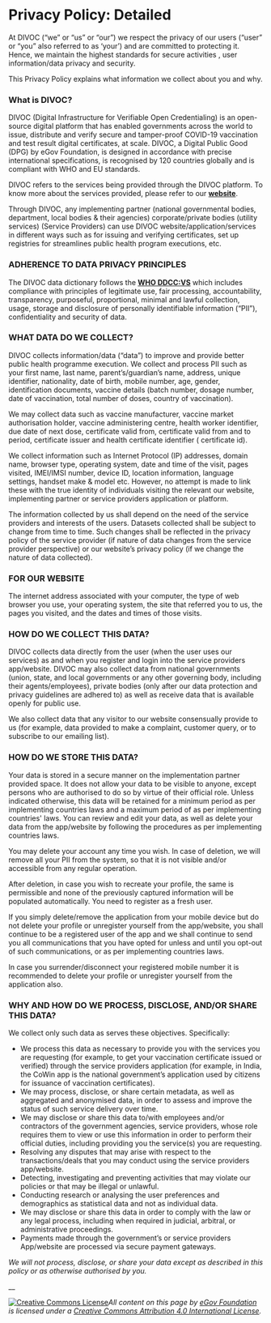 # Privacy Policy: Detailed

At DIVOC (“we” or “us” or “our”) we respect the privacy of our users (“user” or “you” also referred to as ‘your’) and are committed to protecting it. Hence, we maintain the highest standards for secure activities , user information/data privacy and security.&#x20;

This Privacy Policy explains what information we collect about you and why.

### What is DIVOC?&#x20;

DIVOC (Digital Infrastructure for Verifiable Open Credentialing) is an open-source digital platform that has enabled governments across the world to issue, distribute and verify secure and  tamper-proof COVID-19 vaccination and test result digital certificates, at scale. DIVOC, a Digital Public Good (DPG) by eGov Foundation, is designed in accordance with precise international specifications, is recognised by 120 countries globally and is compliant with WHO and EU standards.&#x20;

DIVOC refers to the services being provided through the DIVOC platform. To know more about the services provided, please refer to our [**website**](https://divoc.egov.org.in/divoc-modules/).&#x20;

Through DIVOC, any implementing partner (national governmental bodies, department, local bodies & their agencies) corporate/private bodies (utility services) (Service Providers) can use DIVOC website/application/services in different ways such as for issuing and verifying certificates, set up registries for streamlines public health program executions, etc.

### ADHERENCE TO DATA PRIVACY PRINCIPLES&#x20;

The DIVOC data dictionary follows the [**WHO DDCC:VS**](https://apps.who.int/iris/bitstream/handle/10665/343361/WHO-2019-nCoV-Digital-certificates-vaccination-2021.1-eng.pdf?sequence=1\&isAllowed=y) which includes compliance with principles of legitimate use, fair processing, accountability, transparency, purposeful, proportional, minimal and lawful collection, usage, storage and disclosure of personally identifiable information (“PII”), confidentiality and security of data.

### WHAT DATA DO WE COLLECT?&#x20;

DIVOC collects information/data (“data”) to improve and provide better public health programme execution. We collect and process PII such as your first name, last name, parent’s/guardian’s name, address, unique identifier, nationality, date of birth, mobile number, age, gender, identification documents, vaccine details (batch number, dosage number, date of vaccination, total number of doses, country of vaccination).

We may collect data such as vaccine manufacturer, vaccine market authorisation holder, vaccine administering centre, health worker identifier, due date of next dose, certificate valid from, certificate valid from and to period, certificate issuer and health certificate identifier ( certificate id).&#x20;

We collect information such as Internet Protocol (IP) addresses, domain name, browser type, operating system, date and time of the visit, pages visited, IMEI/IMSI number, device ID, location information, language settings, handset make & model etc. However, no attempt is made to link these with the true identity of individuals visiting the relevant our website, implementing partner or service providers application or platform.&#x20;

The information collected by us shall depend on the need of the service providers and interests of the users. Datasets collected shall be subject to change from time to time. Such changes shall be reflected in the privacy policy of the service provider (if nature of data changes from the service provider perspective) or our website’s privacy policy (if we change the nature of data collected).

### FOR OUR WEBSITE

The internet address associated with your computer, the type of web browser you use, your operating system, the site that referred you to us, the pages you visited, and the dates and times of those visits.

### HOW DO WE COLLECT THIS DATA?&#x20;

DIVOC collects data directly from the user (when the user uses our services) as and when you register and login into the service providers app/website. DIVOC may also collect data from national governments (union, state, and local governments or any other governing body, including their agents/employees), private bodies (only after our data protection and privacy guidelines are adhered to) as well as receive data that is available openly for public use.

We also collect data that any visitor to our website consensually provide to us (for example, data provided to make a complaint, customer query, or to subscribe to our emailing list).

### HOW DO WE STORE THIS DATA?&#x20;

Your data is stored in a secure manner on the implementation partner provided space. It does not allow your data to be visible to anyone, except persons who are authorised to do so by virtue of their official role. Unless indicated otherwise, this data will be retained for a minimum period as per implementing countries laws and a maximum period of as per implementing countries' laws. You can review and edit your data, as well as delete your data from the app/website by following the procedures as per implementing countries laws.

You may delete your account any time you wish. In case of deletion, we will remove all your PII from the system, so that it is not visible and/or accessible from any regular operation.

After deletion, in case you wish to recreate your profile, the same is permissible and none of the previously captured information will be populated automatically. You need to register as a fresh user.

If you simply delete/remove the application from your mobile device but do not delete your profile or unregister yourself from the app/website, you shall continue to be a registered user of the app and we shall continue to send you all communications that you have opted for unless and until you opt-out of such communications, or as per implementing countries laws.

In case you surrender/disconnect your registered mobile number it is recommended to delete your profile or unregister yourself from the application also.

### WHY AND HOW DO WE PROCESS, DISCLOSE, AND/OR SHARE THIS DATA?

We collect only such data as serves these objectives. Specifically:

* We process this data as necessary to provide you with the services you are requesting (for example, to get your vaccination certificate issued or verified) through the service providers application (for example, in India, the CoWin app is the national government’s application used by citizens for issuance of vaccination certificates).
* We may process, disclose, or share certain metadata, as well as aggregated and anonymised data, in order to assess and improve the status of such service delivery over time.
* We may disclose or share this data to/with employees and/or contractors of the government agencies, service providers, whose role requires them to view or use this information in order to perform their official duties, including providing you the service(s) you are requesting.
* Resolving any disputes that may arise with respect to the transactions/deals that you may conduct using the service providers app/website.
* Detecting, investigating and preventing activities that may violate our policies or that may be illegal or unlawful.
* Conducting research or analysing the user preferences and demographics as statistical data and not as individual data.
* We may disclose or share this data in order to comply with the law or any legal process, including when required in judicial, arbitral, or administrative proceedings.
* Payments made through the government’s or service providers App/website are processed via secure payment gateways.

_We will not process, disclose, or share your data except as described in this policy or as otherwise authorised by you._

__

[![Creative Commons License](https://i.creativecommons.org/l/by/4.0/80x15.png)](http://creativecommons.org/licenses/by/4.0/)_All content on this page by_ [_eGov Foundation_](https://egov.org.in/) _is licensed under a_ [_Creative Commons Attribution 4.0 International License_](http://creativecommons.org/licenses/by/4.0/)_._
